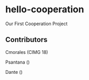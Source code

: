 # hello-cooperation
Our First Cooperation Project
## Contributors
Cmorales (CIMG 18)

Psantana ()

Dante ()
